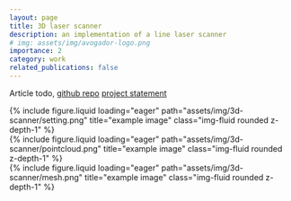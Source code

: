 ```yaml
---
layout: page
title: 3D laser scanner
description: an implementation of a line laser scanner
# img: assets/img/avogador-logo.png
importance: 2
category: work
related_publications: false
---
```


Article todo, [github repo](https://github.com/Gotti27/3d-scanner) [project statement](https://github.com/Gotti27/3d-scanner/blob/master/2023_Geometric_and_3D_Computer_Vision_Final_Project.pdf)

<div class="row">
    <div class="col-sm mt-3 mt-md-0">
        {% include figure.liquid loading="eager" path="assets/img/3d-scanner/setting.png" title="example image" class="img-fluid rounded z-depth-1" %}
    </div>
    <div class="col-sm mt-3 mt-md-0">
        {% include figure.liquid loading="eager" path="assets/img/3d-scanner/pointcloud.png" title="example image" class="img-fluid rounded z-depth-1" %}
    </div>
    <div class="col-sm mt-3 mt-md-0">
        {% include figure.liquid loading="eager" path="assets/img/3d-scanner/mesh.png" title="example image" class="img-fluid rounded z-depth-1" %}
    </div>
</div>

<!--

Once the laser plane equation and the camera pose are estimated, the laser edge on the object identifies the intersection between camera rays and the laser plane and it is possible to retrieve the 3D coordinates of those points wrt the plate reference system. The plate rotation makes possible to complete the object scan.
-->